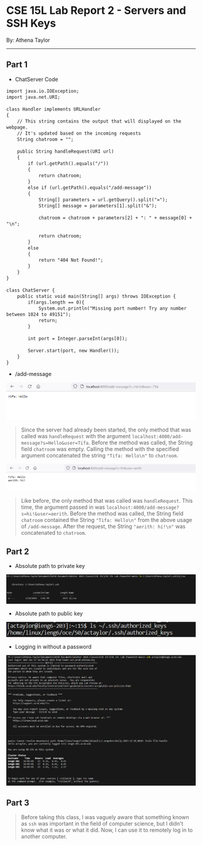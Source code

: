# CSE 15L Lab Report 2 - Servers and SSH Keys
By: Athena Taylor

***

## Part 1
* ChatServer Code

```   
import java.io.IOException;
import java.net.URI;

class Handler implements URLHandler
{
    // This string contains the output that will displayed on the webpage.
    // It's updated based on the incoming requests
    String chatroom = "";

    public String handleRequest(URI url)
    {
        if (url.getPath().equals("/")) 
        {
            return chatroom;
        }
        else if (url.getPath().equals("/add-message")) 
        {
            String[] parameters = url.getQuery().split("=");
            String[] message = parameters[1].split("&");

            chatroom = chatroom + parameters[2] + ": " + message[0] + "\n";

            return chatroom;
        } 
        else 
        {
            return "404 Not Found!";
        }
    }
}

class ChatServer {
    public static void main(String[] args) throws IOException {
        if(args.length == 0){
            System.out.println("Missing port number! Try any number between 1024 to 49151");
            return;
        }

        int port = Integer.parseInt(args[0]);

        Server.start(port, new Handler());
    }
}
```

* /add-message

![Image](addmessage1.png)

>Since the server had already been started, the only method that was called was `handleRequest` with the argument `localhost:4000/add-message?s=Hello&user=Tifa`. Before the method was called, the String field `chatroom` was empty. Calling the method with the specified argument concatenated the string `"Tifa: Hello\n"` to `chatroom`.



![Image](addmessage2.png)

>Like before, the only method that was called was `handleRequest`. This time, the argument passed in was `localhost:4000/add-message?s=hi!&user=aerith`. Before the method was called, the String field `chatroom` contained the String `"Tifa: Hello\n"` from the above usage of `/add-message`. After the request, the String `"aerith: hi!\n"` was concatenated to `chatroom`.


## Part 2

* Absolute path to private key

![Image](lbrp2p2a.png)

* Absolute path to public key

![Image](lbrp2p2b.png)

* Logging in without a password

![Image](lbrp2p2c.png)

## Part 3

>Before taking this class, I was vaguely aware that something known as `ssh` was important in the field of computer science, but I didn't know what it was or what it did. Now, I can use it to remotely log in to another computer.


